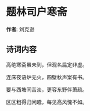 # 题林司户寒斋

**作者**: 刘克逊

## 诗词内容

高绝寒斋虽未到，但观名扁定非虚。

连床夜语炉无火，四壁秋声案有书。

要与西塘同苦淡，更容东野伴萧疏。

区区粗得归闲趣，每见高风愧不如。


